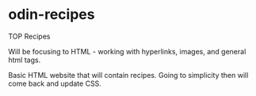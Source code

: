 # odin-recipes

TOP Recipes

Will be focusing to HTML - working with hyperlinks, images, and general html tags.

Basic HTML website that will contain recipes. Going to simplicity then will come back and update CSS.
